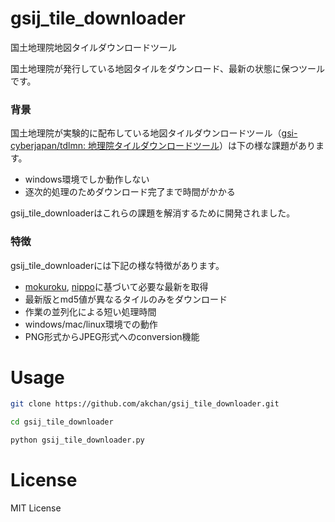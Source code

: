 # gsij_tile_downloader

国土地理院地図タイルダウンロードツール

国土地理院が発行している地図タイルをダウンロード、最新の状態に保つツールです。

### 背景

国土地理院が実験的に配布している地図タイルダウンロードツール（[gsi-cyberjapan/tdlmn: 地理院タイルダウンロードツール](https://github.com/gsi-cyberjapan/tdlmn/tree/main)）は下の様な課題があります。

- windows環境でしか動作しない
- 逐次的処理のためダウンロード完了まで時間がかかる

gsij_tile_downloaderはこれらの課題を解消するために開発されました。

### 特徴

gsij_tile_downloaderには下記の様な特徴があります。

- [mokuroku](https://github.com/gsi-cyberjapan/mokuroku-spec), [nippo](https://github.com/gsi-cyberjapan/nippo-spec)に基づいて必要な最新を取得
- 最新版とmd5値が異なるタイルのみをダウンロード
- 作業の並列化による短い処理時間
- windows/mac/linux環境での動作
- PNG形式からJPEG形式へのconversion機能

# Usage

```bash
git clone https://github.com/akchan/gsij_tile_downloader.git

cd gsij_tile_downloader

python gsij_tile_downloader.py
```

# License

MIT License
